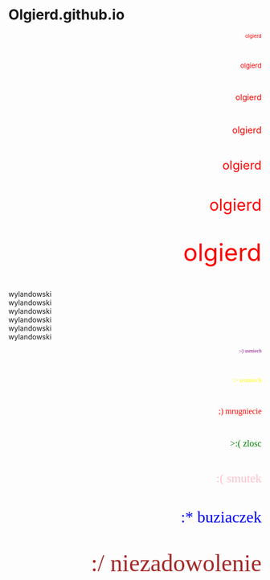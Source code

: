 # Olgierd.github.io
<DOCTYPE html>
  <html_lang-"pl-PL">
     <html>
      <head>
       <meta charset="utf-8">
           <title> wylandowski olgierd </title>
           </head>
          <body>
<p align="right"> <font color="red" size="1" face "arial"> olgierd </font> </p> <br>
<p align="right"> <font color="red" size="2" face "arial"> olgierd </font> </p> <br>
<p align="right"> <font color="red" size="3" face "arial"> olgierd </font> </p> <br>
<p align="right"> <font color="red" size="4" face "arial"> olgierd </font> </p> <br>
<p align="right"> <font color="red" size="5" face "arial"> olgierd </font> </p> <br>
<p align="right"> <font color="red" size="6" face "arial"> olgierd </font> </p> <br>
<p align="right"> <font color="red" size="7" face "arial"> olgierd </font> </p> <br>

            
<hl> wylandowski </hi><br>
<hl> wylandowski </h2><br>
<hl> wylandowski </h3><br>
<hl> wylandowski </h4><br>
<hl> wylandowski </h5><br>
<hl> wylandowski </h6><br>

<p align="right"> <font color="purple" size="1" face="calibri"> :-)     usmiech </font> </p> <br>
<p align="right"> <font color="yellow" size="2" face="calibri"> :>     usmiech </font> </p> <br>
<p align="right"> <font color="red"   size="3" face="calibri">  ;)     mrugniecie </font> </p> <br>
<p align="right"> <font color="green" size="4" face="calibri"> >:(     zlosc </font> </p> <br>
<p align="right"> <font color="pink"  size="5" face="calibri"> :(      smutek </font> </p> <br>
<p align="right"> <font color="blue"  size="6" face="calibri"> :*      buziaczek </font> </p> <br>
<p align="right"> <font color="brown" size="7" face="calibri"> :/      niezadowolenie </font> </p> <br>
